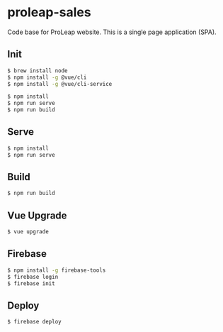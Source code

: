 proleap-sales
=============

Code base for ProLeap website. This is a single page application (SPA).


Init
----

``` bash
$ brew install node
$ npm install -g @vue/cli
$ npm install -g @vue/cli-service
```

``` bash
$ npm install
$ npm run serve
$ npm run build
```


Serve
-----

``` bash
$ npm install
$ npm run serve
```


Build
-----

``` bash
$ npm run build
```


Vue Upgrade
-----------

``` bash
$ vue upgrade
```


Firebase
--------

``` bash
$ npm install -g firebase-tools
$ firebase login
$ firebase init
```


Deploy
------

``` bash
$ firebase deploy
```
